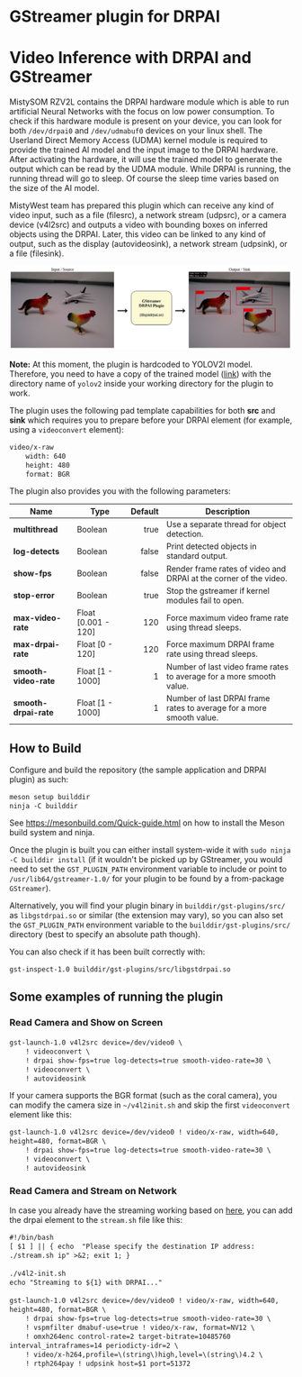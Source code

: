 # GStreamer plugin for DRPAI

# Video Inference with DRPAI and GStreamer

MistySOM RZV2L contains the DRPAI hardware module which is able to run artificial Neural Networks 
with the focus on low power consumption. To check if this hardware module is present on your device,
you can look for both `/dev/drpai0` and `/dev/udmabuf0` devices on your linux shell. 
The Userland Direct Memory Access (UDMA) kernel module is required to provide the trained AI model and 
the input image to the DRPAI hardware. After activating the hardware, it will use the trained model to
generate the output which can be read by the UDMA module. While DRPAI is running, the running thread will
go to sleep. Of course the sleep time varies based on the size of the AI model.

MistyWest team has prepared this plugin which can receive any kind of video input,
such as a file (filesrc), a network stream (udpsrc), or a camera device (v4l2src) and outputs a video 
with bounding boxes on inferred objects using the DRPAI. Later, this video can be linked to any kind of 
output, such as the display (autovideosink), a network stream (udpsink), or a file (filesink).

![GStreamer DRPAI Plugin Chart](img/gst-drpai-chart.png)

**Note:** At this moment, the plugin is hardcoded to YOLOV2l model. Therefore, you need to have a copy
of the trained model ([link](models/yolov2))
with the directory name of `yolov2` inside your working directory for the plugin to work.

The plugin uses the following pad template capabilities for both **src** and **sink** which requires you
to prepare before your DRPAI element (for example, using a `videoconvert` element):

```
video/x-raw
    width: 640
    height: 480
    format: BGR
```

The plugin also provides you with the following parameters:

| Name                  | Type                | Default | Description                                                          |
|-----------------------|---------------------|--------:|----------------------------------------------------------------------|
| **multithread**       | Boolean             |    true | Use a separate thread for object detection.                          |
| **log-detects**       | Boolean             |   false | Print detected objects in standard output.                           |
| **show-fps**          | Boolean             |   false | Render frame rates of video and DRPAI at the corner of the video.    |
| **stop-error**        | Boolean             |    true | Stop the gstreamer if kernel modules fail to open.                   |
| **max-video-rate**    | Float [0.001 - 120] |     120 | Force maximum video frame rate using thread sleeps.                  |
| **max-drpai-rate**    | Float [0 - 120]     |     120 | Force maximum DRPAI frame rate using thread sleeps.                  |
| **smooth-video-rate** | Float [1 - 1000]    |       1 | Number of last video frame rates to average for a more smooth value. |
| **smooth-drpai-rate** | Float [1 - 1000]    |       1 | Number of last DRPAI frame rates to average for a more smooth value. |

## How to Build

Configure and build the repository (the sample application and DRPAI plugin) as such:

    meson setup builddir
    ninja -C builddir

See <https://mesonbuild.com/Quick-guide.html> on how to install the Meson
build system and ninja.

Once the plugin is built you can either install system-wide it with `sudo ninja
-C builddir install` (if it wouldn't be picked up by GStreamer, 
you would need to set the `GST_PLUGIN_PATH` environment variable to include or
point to `/usr/lib64/gstreamer-1.0/` for your plugin to be found by a
from-package `GStreamer`).

Alternatively, you will find your plugin binary in `builddir/gst-plugins/src/`
as `libgstdrpai.so` or similar (the extension may vary), so you can also set
the `GST_PLUGIN_PATH` environment variable to the `builddir/gst-plugins/src/`
directory (best to specify an absolute path though).

You can also check if it has been built correctly with:

    gst-inspect-1.0 builddir/gst-plugins/src/libgstdrpai.so

## Some examples of running the plugin

### Read Camera and Show on Screen

```
gst-launch-1.0 v4l2src device=/dev/video0 \
    ! videoconvert \
    ! drpai show-fps=true log-detects=true smooth-video-rate=30 \
    ! videoconvert \
    ! autovideosink
```
If your camera supports the BGR format (such as the coral camera), you can modify the camera size in 
`~/v4l2init.sh` and skip the first `videoconvert` element like this:
```
gst-launch-1.0 v4l2src device=/dev/video0 ! video/x-raw, width=640, height=480, format=BGR \
    ! drpai show-fps=true log-detects=true smooth-video-rate=30 \
    ! videoconvert \
    ! autovideosink
```
### Read Camera and Stream on Network

In case you already have the streaming working based on [here](StreamingVideo.md), you can 
add the drpai element to the `stream.sh` file like this:

````
#!/bin/bash
[ $1 ] || { echo  "Please specify the destination IP address: ./stream.sh ip" >&2; exit 1; }

./v4l2-init.sh
echo "Streaming to ${1} with DRPAI..."

gst-launch-1.0 v4l2src device=/dev/video0 ! video/x-raw, width=640, height=480, format=BGR \
    ! drpai show-fps=true log-detects=true smooth-video-rate=30 \
    ! vspmfilter dmabuf-use=true ! video/x-raw, format=NV12 \
    ! omxh264enc control-rate=2 target-bitrate=10485760 interval_intraframes=14 periodicty-idr=2 \
    ! video/x-h264,profile=\(string\)high,level=\(string\)4.2 \
    ! rtph264pay ! udpsink host=$1 port=51372
````
